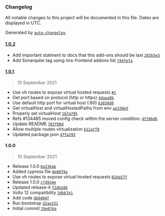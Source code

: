 ### Changelog

All notable changes to this project will be documented in this file. Dates are displayed in UTC.

Generated by [`auto-changelog`](https://github.com/CookPete/auto-changelog).

#### [1.0.2](https://github.com/eea/volto-middleware-vh/compare/1.0.1...1.0.2)

- Add important statment to docs that this add-ons should be last [`283b5e3`](https://github.com/eea/volto-middleware-vh/commit/283b5e39159ba2c10f66b1e6c59cc53fcffd9f2c)
- Add Sonarqube tag using ims-frontend addons list [`744fefa`](https://github.com/eea/volto-middleware-vh/commit/744fefa4e6448a49f0becb0cf09f5900e3aaf7af)

#### [1.0.1](https://github.com/eea/volto-middleware-vh/compare/1.0.0...1.0.1)

> 15 September 2021

- Use vh routes to expose virtual hosted requests [`#1`](https://github.com/eea/volto-middleware-vh/pull/1)
- Get port based on protocol (http or https) [`4daaa9b`](https://github.com/eea/volto-middleware-vh/commit/4daaa9b856f2d09c0aa52f7e675516421fde9aa5)
- Use default http port for virtual host (:80) [`61658d0`](https://github.com/eea/volto-middleware-vh/commit/61658d016ed012db301ea90a9b8b505b1218dc60)
- Get virtualHost and virtualHostedPaths from env [`ae339e5`](https://github.com/eea/volto-middleware-vh/commit/ae339e515da6cfd3fda507e3186a12d8daaca968)
- Properly set virtualHost [`167a795`](https://github.com/eea/volto-middleware-vh/commit/167a795e92a03909ffe6f045602c20fb64caee95)
- Refs #134485 moved config check within the server condition: [`4f39bd6`](https://github.com/eea/volto-middleware-vh/commit/4f39bd6fd1b5c37871fa6ae18c84262b524c058e)
- Update README [`782f90d`](https://github.com/eea/volto-middleware-vh/commit/782f90dc5ddf2122fc94843c1c93a11399cf4c1b)
- Allow multiple routes virtualization [`b12aff8`](https://github.com/eea/volto-middleware-vh/commit/b12aff8763e040218924bcb0f93bdfc54237f8ce)
- Updated package.json [`47fa293`](https://github.com/eea/volto-middleware-vh/commit/47fa2935b69131509f14cc954a2740b71a1ac39f)

#### 1.0.0

> 10 September 2021

- Release 1.0.0 [`0a236ab`](https://github.com/eea/volto-middleware-vh/commit/0a236abdec89b4859ec38c0957dfeb0c13d6e9b5)
- Added cypress file [`8e86f9a`](https://github.com/eea/volto-middleware-vh/commit/8e86f9a787cb9ee376ff3b570ba12643507715c3)
- Use vh routes to expose virtual hosted requests [`02da57f`](https://github.com/eea/volto-middleware-vh/commit/02da57f8f653fae3a341456e2683bb79bad886e9)
- Release 1.0.0 [`cfd934e`](https://github.com/eea/volto-middleware-vh/commit/cfd934e51f8dc657564a75c2df7e4f663d384d3f)
- Updated release-it [`f2db2d6`](https://github.com/eea/volto-middleware-vh/commit/f2db2d6e8afa6528cba26d3a498d7411bc92b21e)
- Volto 12 compatibility [`3dbb7e1`](https://github.com/eea/volto-middleware-vh/commit/3dbb7e1baac792ae6501a3e53b7fa952080c73f0)
- Add code [`db0404f`](https://github.com/eea/volto-middleware-vh/commit/db0404fd351b8a3a548a48891f7ce46f25807c27)
- Run bootstrap [`d2ae331`](https://github.com/eea/volto-middleware-vh/commit/d2ae33199131af83bb47c997a5c842dce8f6ceba)
- Initial commit [`29e076a`](https://github.com/eea/volto-middleware-vh/commit/29e076a684368e8b206be5f350c3bed3edbab12b)
